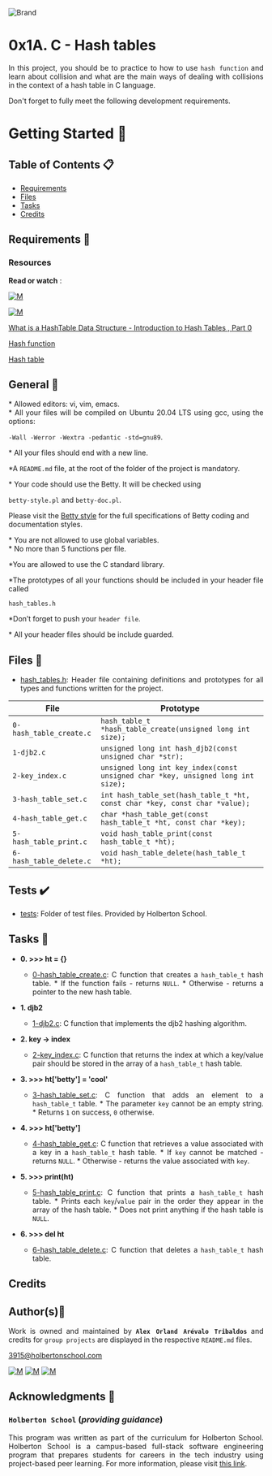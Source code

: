![Brand](https://assets.website-files.com/6105315644a26f77912a1ada/610540e8b4cd6969794fe673_Holberton_School_logo-04-04.svg)

# 0x1A. C - Hash tables
<div style="text-align: justify">
	
In this project, you should be to practice to how to use `hash function` and learn about collision and what are the main ways of
dealing with collisions in the context of a hash table in C language. </div>
<div style="text-align: justify">
Don't forget to fully meet the following development requirements. </div>


# Getting Started :running:

## Table of Contents :clipboard:

* [Requirements](#requirements-page_with_curl)
* [Files](#files-heavy_check_mark)
* [Tasks](#tasks-page_with_curl)
* [Credits](#credits)

## Requirements :page_with_curl:

### Resources

**Read or watch** :

[![M](https://upload.wikimedia.org/wikipedia/commons/thumb/2/2f/Google_2015_logo.svg/80px-Google_2015_logo.svg.png)](https://www.google.com/search?q=what+is+a+doubly+linked+list&oq=What+is+a+doubly+linked+list&aqs=chrome.0.0i512l5j69i61j69i60.1304j0j15&sourceid=chrome&ie=UTF-8)

[![M](https://upload.wikimedia.org/wikipedia/commons/thumb/e/e1/Logo_of_YouTube_%282015-2017%29.svg/70px-Logo_of_YouTube_%282015-2017%29.svg.png)](https://www.youtube.com/watch?v=KFbm6lkMhgw)

<div style="text-align: justify">
	
[What is a HashTable Data Structure - Introduction to Hash Tables , Part 0](https://www.youtube.com/watch?v=MfhjkfocRR0)</div>
<div style="text-align: justify">
	
[Hash function](https://en.wikipedia.org/wiki/Hash_function)</div>
<div style="text-align: justify">
	
[Hash table](https://en.wikipedia.org/wiki/Hash_table)</div>

## General :page_with_curl:
<div style="text-align: justify">
* Allowed editors: vi, vim, emacs. </div>
<div style="text-align: justify">
* All your files will be compiled on Ubuntu 20.04 LTS using gcc, using the options: 
	
`-Wall -Werror -Wextra -pedantic -std=gnu89`. </div>
<div style="text-align: justify">
* All your files should end with a new line. </div>
<div style="text-align: justify">
	
*A `README.md` file, at the root of the folder of the project is mandatory. </div>

<div style="text-align: justify">
* Your code should use the Betty. It will be checked using</div>

`betty-style.pl` and `betty-doc.pl`.</div>

Please visit the [Betty style](https://github.com/holbertonschool/Betty/wiki) for the full specifications of Betty coding and documentation styles.

<div style="text-align: justify">
* You are not allowed to use global variables. </div>
<div style="text-align: justify">
* No more than 5 functions per file. </div>

<div style="text-align: justify">
	
*You are allowed to use the C standard library. 

<div style="text-align: justify">
*The prototypes of all your functions should be included in your header file called </div>

<div style="text-align: justify"> 

`hash_tables.h` </div>

<div style="text-align: justify">
	
*Don’t forget to push your `header file`.</div>
<div style="text-align: justify">
* All your header files should be include guarded. </div>
<div style="text-align: justify">
	
## Files :file_folder:

* [hash_tables.h](hash_tables.h): Header file containing definitions and prototypes for all types
and functions written for the project.

| File | Prototype |
| --- | --- |
| `0-hash_table_create.c` | `hash_table_t *hash_table_create(unsigned long int size);` |
| `1-djb2.c` | `unsigned long int hash_djb2(const unsigned char *str);` |
| `2-key_index.c` | `unsigned long int key_index(const unsigned char *key, unsigned long int size);` |
| `3-hash_table_set.c` | `int hash_table_set(hash_table_t *ht, const char *key, const char *value);` |
| `4-hash_table_get.c` | `char *hash_table_get(const hash_table_t *ht, const char *key);` |
| `5-hash_table_print.c` | `void hash_table_print(const hash_table_t *ht);` |
| `6-hash_table_delete.c` | `void hash_table_delete(hash_table_t *ht);` |


## Tests :heavy_check_mark:

* [tests](./tests): Folder of test files. Provided by Holberton School.

	
## Tasks :page_with_curl:

* **0. >>> ht = {}**
  	* [0-hash_table_create.c](./0-hash_table_create.c): C function that creates a `hash_table_t`
  	hash table.
    		* If the function fails - returns `NULL`.
    		* Otherwise - returns a pointer to the new hash table.

* **1. djb2**
  	* [1-djb2.c](./1-djb2.c): C function that implements the djb2 hashing algorithm.

* **2. key -> index**
  	* [2-key_index.c](./2-key_index.c): C function that returns the index at which a key/value
  	pair should be stored in the array of a `hash_table_t` hash table.

* **3. >>> ht['betty'] = 'cool'**
  	* [3-hash_table_set.c](./3-hash_table_set.c): C function that adds an element to a
  	`hash_table_t` table.
    		* The parameter `key` cannot be an empty string.
    		* Returns `1` on success, `0` otherwise.

* **4. >>> ht['betty']**
  	* [4-hash_table_get.c](./4-hash_table_get.c): C function that retrieves a value associated
  	with a key in a `hash_table_t` hash table.
    		* If `key` cannot be matched - returns `NULL`.
    		* Otherwise - returns the value associated with `key`.

* **5. >>> print(ht)**
  	* [5-hash_table_print.c](./5-hash_table_print.c): C function that prints a `hash_table_t`
  	hash table.
    		* Prints each `key`/`value` pair in the order they appear in the array of the hash table.
    		* Does not print anything if the hash table is `NULL`.

* **6. >>> del ht**
  	* [6-hash_table_delete.c](./6-hasb_table_delete.c): C function that deletes a
  	`hash_table_t` hash table.
	
## Credits

## Author(s):blue_book:

Work is owned and maintained by 
	**`Alex Orland Arévalo Tribaldos`**  and credits for `group projects` are displayed in the respective `README.md` files.

<3915@holbertonschool.com>
	
[![M](https://upload.wikimedia.org/wikipedia/commons/thumb/9/91/Octicons-mark-github.svg/25px-Octicons-mark-github.svg.png)](https://github.com/Alexoat76)
[![M](https://upload.wikimedia.org/wikipedia/fr/thumb/c/c8/Twitter_Bird.svg/25px-Twitter_Bird.svg.png)](https://twitter.com/aoarevalot)
[![M](https://upload.wikimedia.org/wikipedia/commons/thumb/c/ca/LinkedIn_logo_initials.png/25px-LinkedIn_logo_initials.png)](https://www.linkedin.com/in/Alexoat76/)


## Acknowledgments :mega: 

### **`Holberton School`** (*providing guidance*)
	
This program was written as part of the curriculum for Holberton School.
Holberton School is a campus-based full-stack software engineering program
that prepares students for careers in the tech industry using project-based
peer learning. For more information,  please visit [this link](https://www.holbertonschool.com/).
